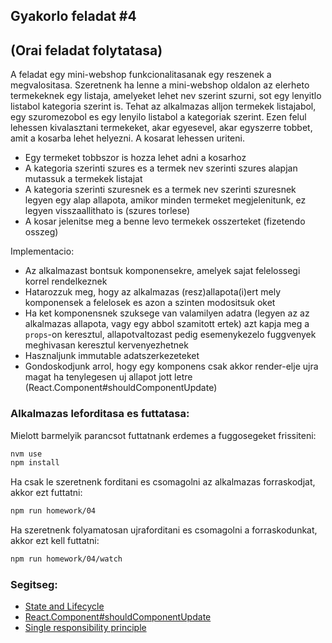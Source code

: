 ## Gyakorlo feladat #4
## (Orai feladat folytatasa)

A feladat egy mini-webshop funkcionalitasanak egy reszenek a megvalositasa.
Szeretnenk ha lenne a mini-webshop oldalon az elerheto termekeknek egy listaja, amelyeket lehet nev szerint szurni,
sot egy lenyitlo listabol kategoria szerint is. Tehat az alkalmazas alljon termekek listajabol,
egy szuromezobol es egy lenyilo listabol a kategoriak szerint.
Ezen felul lehessen kivalasztani termekeket, akar egyesevel, akar egyszerre tobbet, amit a kosarba lehet helyezni.
A kosarat lehessen uriteni.

* Egy termeket tobbszor is hozza lehet adni a kosarhoz
* A kategoria szerinti szures es a termek nev szerinti szures alapjan mutassuk a termekek listajat
* A kategoria szerinti szuresnek es a termek nev szerinti szuresnek legyen egy alap allapota, amikor minden termeket
megjelenitunk, ez legyen visszaallithato is (szures torlese)
* A kosar jelenitse meg a benne levo termekek osszerteket (fizetendo osszeg)

Implementacio:
* Az alkalmazast bontsuk komponensekre, amelyek sajat felelossegi korrel rendelkeznek
* Hatarozzuk meg, hogy az alkalmazas (resz)allapota(i)ert mely komponensek a felelosek es azon a szinten modositsuk oket
* Ha ket komponensnek szuksege van valamilyen adatra (legyen az az alkalmazas allapota, vagy egy abbol szamitott ertek)
azt kapja meg a `props`-on keresztul, allapotvaltozast pedig esemenykezelo fuggvenyek meghivasan keresztul kervenyezhetnek
* Hasznaljunk immutable adatszerkezeteket
* Gondoskodjunk arrol, hogy egy komponens csak akkor render-elje ujra magat ha tenylegesen uj allapot jott letre
(React.Component#shouldComponentUpdate)

### Alkalmazas leforditasa es futtatasa:
Mielott barmelyik parancsot futtatnank erdemes a fuggosegeket frissiteni:
```bash
nvm use
npm install
```
Ha csak le szeretnenk forditani es csomagolni az alkalmazas forraskodjat, akkor ezt futtatni:
```bash
npm run homework/04
```
Ha szeretnenk folyamatosan ujraforditani es csomagolni a forraskodunkat, akkor ezt kell futtatni:
```bash
npm run homework/04/watch
```

### Segitseg:
* [State and Lifecycle](https://facebook.github.io/react/docs/state-and-lifecycle.html)
* [React.Component#shouldComponentUpdate](https://facebook.github.io/react/docs/react-component.html#shouldcomponentupdate)
* [Single responsibility principle](https://en.wikipedia.org/wiki/Single_responsibility_principle)
